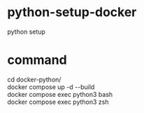 # python-setup-docker
python setup

# command
cd docker-python/<br>
docker compose up -d --build<br>
docker compose exec python3 bash<br>
docker compose exec python3 zsh<br>